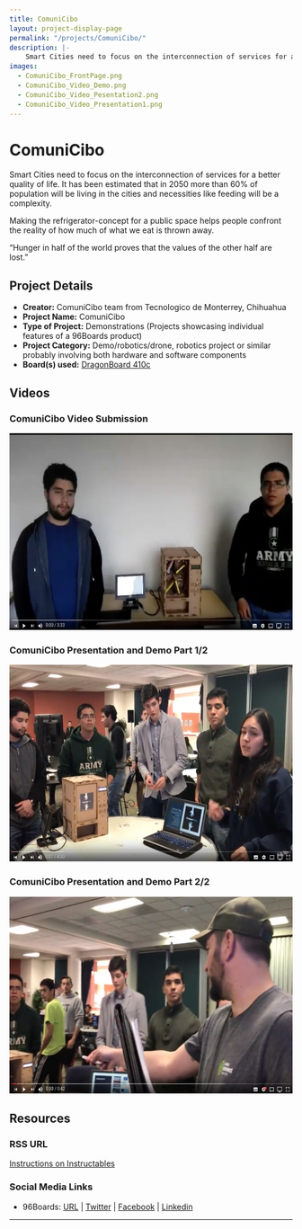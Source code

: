 ```yaml
---
title: ComuniCibo
layout: project-display-page
permalink: "/projects/ComuniCibo/"
description: |-
    Smart Cities need to focus on the interconnection of services for a better quality of life. It has been estimated that in 2050 more than 60% of population will be living in the cities and necessities like feeding will be a complexity.
images:
  - ComuniCibo_FrontPage.png
  - ComuniCibo_Video_Demo.png
  - ComuniCibo_Video_Pesentation2.png
  - ComuniCibo_Video_Presentation1.png
---
```

# ComuniCibo

Smart Cities need to focus on the interconnection of services for a better quality of life. It has been estimated that in 2050 more than 60% of population will be living in the cities and necessities like feeding will be a complexity.

Making the refrigerator-concept for a public space helps people confront the reality of how much of what we eat is thrown away.

“Hunger in half of the world proves that the values of the other half are lost.”

## Project Details

- **Creator:** ComuniCibo team from Tecnologico de Monterrey, Chihuahua
- **Project Name:** ComuniCibo
- **Type of Project:** Demonstrations (Projects showcasing individual features of a 96Boards product)
- **Project Category:** Demo/robotics/drone, robotics project or similar probably involving both hardware and software components
- **Board(s) used:** [DragonBoard 410c](https://www.96boards.org/product/dragonboard410c/)

## Videos

### ComuniCibo Video Submission

[<img src="../ComuniCibo/Images/ComuniCibo_Video_Demo.png?raw=true" data-canonical-src="../ComuniCibo/Images/ComuniCibo_Video_Demo.png?raw=true" width="600" height="350" />](https://youtu.be/vI0JuVktJ9o?list=PL-NF6S9MM_W2ss20r7NZiyZBiz85zHuw5)

### ComuniCibo Presentation and Demo Part 1/2

[<img src="../ComuniCibo/Images/ComuniCibo_Video_Presentation1.png?raw=true" data-canonical-src="../ComuniCibo/Images/ComuniCibo_Video_Presentation1.png?raw=true" width="600" height="350" />](https://youtu.be/n4Q2v6P-RZE?list=PL-NF6S9MM_W2ss20r7NZiyZBiz85zHuw5)

### ComuniCibo Presentation and Demo Part 2/2

[<img src="../ComuniCibo/Images/ComuniCibo_Video_Pesentation2.png?raw=true" data-canonical-src="../ComuniCibo/Images/ComuniCibo_Video_Pesentation2.png?raw=true" width="600" height="350" />](https://youtu.be/gQLgcpw-ADQ?list=PL-NF6S9MM_W2ss20r7NZiyZBiz85zHuw5)

## Resources

### RSS URL

[Instructions on Instructables](http://www.instructables.com/id/Comuni-Cibo-Smart-Dispenser-Fridge/)

### Social Media Links

- 96Boards: [URL](https://www.96boards.org/) &#124; [Twitter](https://twitter.com/96boards) &#124; [Facebook](https://www.facebook.com/96Boards) &#124; [Linkedin](https://www.linkedin.com/showcase/6637095/)


***
